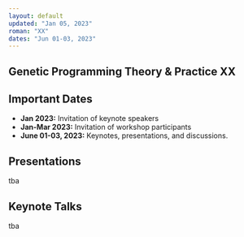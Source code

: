 ```yaml
---
layout: default
updated: "Jan 05, 2023"
roman: "XX"
dates: "Jun 01-03, 2023"
---
```


## Genetic Programming Theory & Practice XX


## Important Dates

- **Jan 2023:** Invitation of keynote speakers
- **Jan-Mar 2023:** Invitation of workshop participants
- **June 01-03, 2023:** Keynotes, presentations, and discussions.

## Presentations
tba

## Keynote Talks
tba

